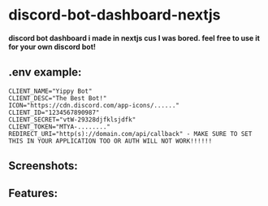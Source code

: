 # discord-bot-dashboard-nextjs
#### discord bot dashboard i made in nextjs cus I was bored. feel free to use it for your own discord bot!

## .env example:
```
CLIENT_NAME="Yippy Bot"
CLIENT_DESC="The Best Bot!"
ICON="https://cdn.discord.com/app-icons/......"
CLIENT_ID="1234567890987"
CLIENT_SECRET="vtW-29328djfklsjdfk"
CLIENT_TOKEN="MTYA-........"
REDIRECT_URI="http(s)://domain.com/api/callback" - MAKE SURE TO SET THIS IN YOUR APPLICATION TOO OR AUTH WILL NOT WORK!!!!!!
```

## Screenshots:

## Features: